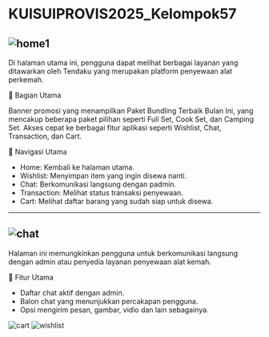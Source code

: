 # KUISUIPROVIS2025_Kelompok57

![home1](https://github.com/user-attachments/assets/ce0e6f74-c285-4412-89bf-95ddefc2eb76)
---
Di halaman utama ini, pengguna dapat melihat berbagai layanan yang ditawarkan oleh Tendaku yang merupakan platform penyewaan alat perkemah.

🔹 Bagian Utama

Banner promosi yang menampilkan Paket Bundling Terbaik Bulan Ini, yang mencakup beberapa paket pilihan seperti Full Set, Cook Set, dan Camping Set.
Akses cepat ke berbagai fitur aplikasi seperti Wishlist, Chat, Transaction, dan Cart.

🔹 Navigasi Utama

- Home: Kembali ke halaman utama.
- Wishlist: Menyimpan item yang ingin disewa nanti.
- Chat: Berkomunikasi langsung dengan padmin.
- Transaction: Melihat status transaksi penyewaan.
- Cart: Melihat daftar barang yang sudah siap untuk disewa.

----
![chat](https://github.com/user-attachments/assets/87023924-d905-488c-82d0-b5e8e76691c2)
---
Halaman ini memungkinkan pengguna untuk berkomunikasi langsung dengan admin atau penyedia layanan penyewaan alat kemah.

🔹 Fitur Utama

- Daftar chat aktif dengan admin.
- Balon chat yang menunjukkan percakapan pengguna.
- Opsi mengirim pesan, gambar, vidio dan lain sebagainya.

![cart](https://github.com/user-attachments/assets/91a66fef-091f-4580-832b-efcc07b2ecc1)
![wishlist](https://github.com/user-attachments/assets/2a2788ec-e527-46a0-93b5-ac5a47e99eee)
